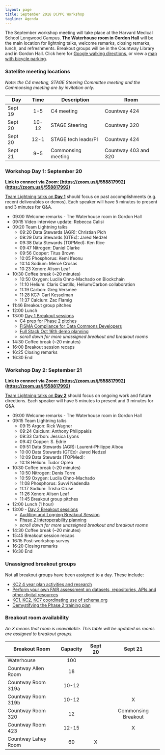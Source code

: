 ```yaml
---
layout: page
title: September 2018 DCPPC Workshop 
tagline: Agenda
---
```


The September workshop meeting will take place at the Harvard Medical School Longwood Campus. **The Waterhouse room in Gordon Hall** will be the main location for lightning talks, welcome remarks, closing remarks, lunch, and refreshments. Breakout groups will be in the Countway Library and in Gordon Hall. Click here for [Google walking directions.](https://preview.tinyurl.com/y9sqkxss) or view a [map with bicycle parking](https://github.com/dcppc/2018-september-workshop/issues/14).

### Satellite meeting locations 

_Note: the C4 meeting, STAGE Steering Committee meeting and the Commonsing meeting are by invitation only._ 

Day | Time | Description | Room 
--- | :---: | --- | --- 
Sept 19 | 1-5 | C4 meeting  | Countway 424
Sept 20 | 10-12 | STAGE Steering | Countway 320
Sept 20 | 12-1 | STAGE tech leads/PI | Countway 424
Sept 21 | 9-5 | Commonsing meeting | Countway 403 and 320 

### Workshop Day 1: September 20 

**Link to connect via Zoom: [https://zoom.us/j/558817992](https://zoom.us/j/558817992)**

[Team Lightning talks on **Day 1**](https://github.com/dcppc/2018-september-workshop/issues/4) should focus on past accomplishments (e.g. recent deliverables or demos). Each speaker will have 5 minutes to present and 3 minutes for Q&A.

- 09:00 Welcome remarks - The Waterhouse room in Gordon Hall
- 09:15 Video interview update: Rebecca Calisi  
- 09:20 Team Lightning talks  
	- 09:20 Data Stewards (AGR): Christian Pich
	- 09:29 Data Stewards (GTEx): Jared Nedzel
	- 09:38 Data Stewards (TOPMed): Ken Rice
	- 09:47 Nitrogen: Daniel Clarke
	- 09:56 Copper: Titus Brown
	- 10:05 Phosphorus: Kemi Ifeonu
	- 10:14 Sodium: Mercè Crosas
	- 10:23 Xenon: Alison Leaf
- 10:30 Coffee break (~20 minutes)     
	- 10:50 Oxygen: Lucila Ohno-Machado on Blockchain
	- 11:10 Helium: Claris Castillo, Helium/Carbon collaboration
	- 11:19 Carbon: Greg Versmee
	- 11:28 KC7: Carl Kesselman
	- 11:37 Calcium: Zac Flamig
- 11:46 Breakout group pitches  
- 12:00 Lunch   
- 13:00 [Day 1 Breakout sessions](https://github.com/dcppc/2018-september-workshop/issues) 
	- [C4 prep for Phase 2 pitches](https://github.com/dcppc/2018-september-workshop/issues/2)
	- [FISMA Compliance for Data Commons Developers](https://github.com/dcppc/2018-september-workshop/issues/12)
	- [Full Stack Oct 16th demo planning](https://github.com/dcppc/2018-september-workshop/issues/25)
	- _scroll down for more unassigned breakout and breakout rooms_
- 14:30  Coffee break (~20 minutes)  
- 16:00  Breakout session recaps
- 16:25  Closing remarks
- 16:30  End


### Workshop Day 2: September 21

**Link to connect via Zoom: [https://zoom.us/j/558817992](https://zoom.us/j/558817992)**

[Team Lightning talks on **Day 2**](https://github.com/dcppc/2018-september-workshop/issues/5)
should focus on ongoing work and future directions. Each speaker will have 5 minutes to present and 3 minutes for Q&A.

- 09:00  Welcome remarks - The Waterhouse room in Gordon Hall
- 09:15  Team Lightning talks 
	- 09:15 Argon: Rick Wagner
	- 09:24 Calcium: Anthony Philippakis
	- 09:33 Carbon: Jessica Lyons
	- 09:42 Copper: S. Edrie
	- 09:51 Data Stewards (AGR): Laurent-Philippe Albou
	- 10:00 Data Stewards (GTEx): Jared Nedzel
	- 10:09 Data Stewards (TOPMed):  
	- 10:18 Helium: Tudor Oprea
- 10:30 Coffee break (~20 minutes)	
	- 10:50 Nitrogen: Denis Torre
	- 10:59 Oxygen: Lucila Ohno-Machado  
	- 11:08 Phosphorus: Suvvi Nadendla
	- 11:17 Sodium: Trisha Cruse
	- 11:26 Xenon: Alison Leaf
	- 11:45 Breakout group pitches
- 12:00 Lunch (1 hour)         
- 13:00 -  [Day 2 Breakout sessions](https://github.com/dcppc/2018-september-workshop/issues)
	- [Auditing and Logging Breakout Session](https://github.com/dcppc/2018-september-workshop/issues/10)
	- [Phase 2 Interoperability planning](https://github.com/dcppc/2018-september-workshop/issues/23)
	- _scroll down for more unassigned breakout and breakout rooms_
- 14:30 Coffee break (~20 minutes)
- 15:45 Breakout session recaps
- 16:15 Post-workshop survey 
- 16:20 Closing remarks
- 16:30 End

### Unassigned breakout groups

Not all breakout groups have been assigned to a day. These include:
- [KC2 4 year plan activities and research](https://github.com/dcppc/2018-september-workshop/issues/9)
- [Perform your own FAIR assessment on datasets, repositories, APIs and other digital resources](https://github.com/dcppc/2018-september-workshop/issues/11)
- [KC1, KC2, KC7 coordinating use of schema.org](https://github.com/dcppc/2018-september-workshop/issues/22)
- [Demystifying the Phase 2 training plan](https://github.com/dcppc/2018-september-workshop/issues/26)

### Breakout room availability

_An X means that room is unavailable. This table will be updated as rooms are assigned to breakout groups._

Breakout Room | Capacity | Sept 20 | Sept 21
--- | :---: | :---: | :---: 
Waterhouse | 100 |  | 
Countway Allen Room | 18 | | 
Countway Room 319a | 10-12 | | 
Countway Room 319b | 10-12 | | X
Countway Room 320| 12 | | Commonsing Breakout
Countway Room 423 | 12-15 | | X
Countway Lahey Room | 60 | X |  

